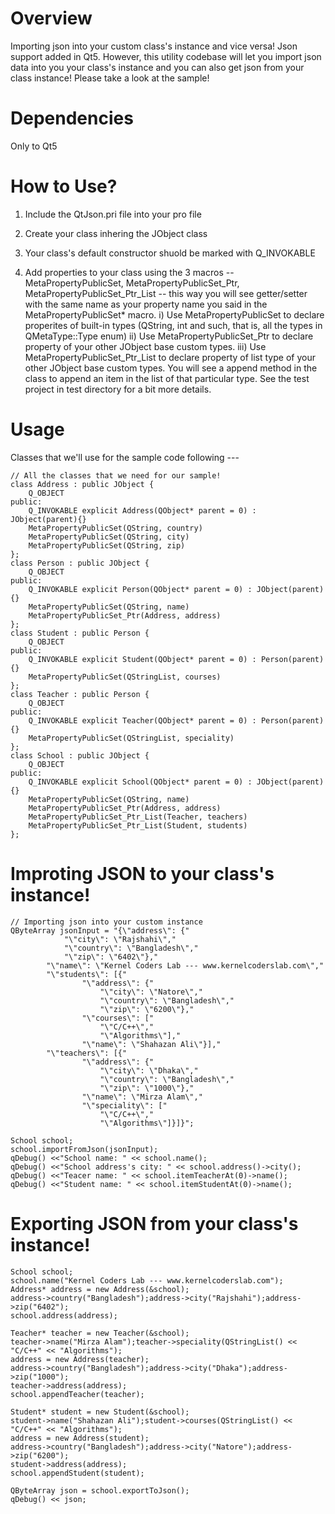 ﻿Overview
======

Importing json into your custom class's instance and vice versa!
Json support added in Qt5. However, this utility codebase will let you import json data into you your class's instance and you can also get json from your class instance! Please take a look at the sample!


Dependencies
======
Only to Qt5


How to Use?
======
1) Include the QtJson.pri file into your pro file

2) Create your class inhering the JObject class

3) Your class's default constructor shuold be marked with Q_INVOKABLE

4) Add properties to your class using the 3 macros --  MetaPropertyPublicSet, MetaPropertyPublicSet_Ptr, MetaPropertyPublicSet_Ptr_List -- this way you will see getter/setter with the same name as your property name you said in the MetaPropertyPublicSet* macro.
  i) Use MetaPropertyPublicSet to declare properites of built-in types (QString, int and such, that is, all the types in QMetaType::Type enum)
  ii) Use MetaPropertyPublicSet_Ptr to declare property of your other JObject base custom types.
  iii) Use MetaPropertyPublicSet_Ptr_List to declare property of list type of your other JObject base custom types. You will see a append<PropertyName> method in the class to append an item in the list of that particular type.
See the test project in test directory for a bit more details.


Usage
======
Classes that we'll use for the sample code following ---

	// All the classes that we need for our sample!
	class Address : public JObject {
		Q_OBJECT
	public:
		Q_INVOKABLE explicit Address(QObject* parent = 0) : JObject(parent){}
		MetaPropertyPublicSet(QString, country)
		MetaPropertyPublicSet(QString, city)
		MetaPropertyPublicSet(QString, zip)
	};
	class Person : public JObject {
		Q_OBJECT
	public:
		Q_INVOKABLE explicit Person(QObject* parent = 0) : JObject(parent){}
		MetaPropertyPublicSet(QString, name)
		MetaPropertyPublicSet_Ptr(Address, address)
	};
	class Student : public Person {
		Q_OBJECT
	public:
		Q_INVOKABLE explicit Student(QObject* parent = 0) : Person(parent){}
		MetaPropertyPublicSet(QStringList, courses)
	};
	class Teacher : public Person {
		Q_OBJECT
	public:
		Q_INVOKABLE explicit Teacher(QObject* parent = 0) : Person(parent){}
		MetaPropertyPublicSet(QStringList, speciality)
	};
	class School : public JObject {
		Q_OBJECT
	public:
		Q_INVOKABLE explicit School(QObject* parent = 0) : JObject(parent){}
		MetaPropertyPublicSet(QString, name)
		MetaPropertyPublicSet_Ptr(Address, address)
		MetaPropertyPublicSet_Ptr_List(Teacher, teachers)
		MetaPropertyPublicSet_Ptr_List(Student, students)
	};


Improting JSON to your class's instance!
======
    // Importing json into your custom instance
    QByteArray jsonInput = "{\"address\": {"
                "\"city\": \"Rajshahi\","
                "\"country\": \"Bangladesh\","
                "\"zip\": \"6402\"},"
            "\"name\": \"Kernel Coders Lab --- www.kernelcoderslab.com\","
            "\"students\": [{"
                    "\"address\": {"
                        "\"city\": \"Natore\","
                        "\"country\": \"Bangladesh\","
                        "\"zip\": \"6200\"},"
                    "\"courses\": ["
                        "\"C/C++\","
                        "\"Algorithms\"],"
                    "\"name\": \"Shahazan Ali\"}],"
            "\"teachers\": [{"
                    "\"address\": {"
                        "\"city\": \"Dhaka\","
                        "\"country\": \"Bangladesh\","
                        "\"zip\": \"1000\"},"
                    "\"name\": \"Mirza Alam\","
                    "\"speciality\": ["
                        "\"C/C++\","
                        "\"Algorithms\"]}]}";

    School school;
    school.importFromJson(jsonInput);
    qDebug() <<"School name: " << school.name();
    qDebug() <<"School address's city: " << school.address()->city();
    qDebug() <<"Teacer name: " << school.itemTeacherAt(0)->name();
    qDebug() <<"Student name: " << school.itemStudentAt(0)->name();
	

Exporting JSON from your class's instance!
======
    School school;
    school.name("Kernel Coders Lab --- www.kernelcoderslab.com");
    Address* address = new Address(&school);
    address->country("Bangladesh");address->city("Rajshahi");address->zip("6402");
    school.address(address);

    Teacher* teacher = new Teacher(&school);
    teacher->name("Mirza Alam");teacher->speciality(QStringList() << "C/C++" << "Algorithms");
    address = new Address(teacher);
    address->country("Bangladesh");address->city("Dhaka");address->zip("1000");
    teacher->address(address);
    school.appendTeacher(teacher);

    Student* student = new Student(&school);
    student->name("Shahazan Ali");student->courses(QStringList() << "C/C++" << "Algorithms");
    address = new Address(student);
    address->country("Bangladesh");address->city("Natore");address->zip("6200");
    student->address(address);
    school.appendStudent(student);

    QByteArray json = school.exportToJson();
    qDebug() << json;
